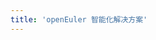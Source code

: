 ```yaml
---
title: 'openEuler 智能化解决方案'
---
```


<script setup lang="ts">
  import TheCve from "~@/views/projects/intelligence/TheIntelligence.vue";
</script>

<TheCve />
